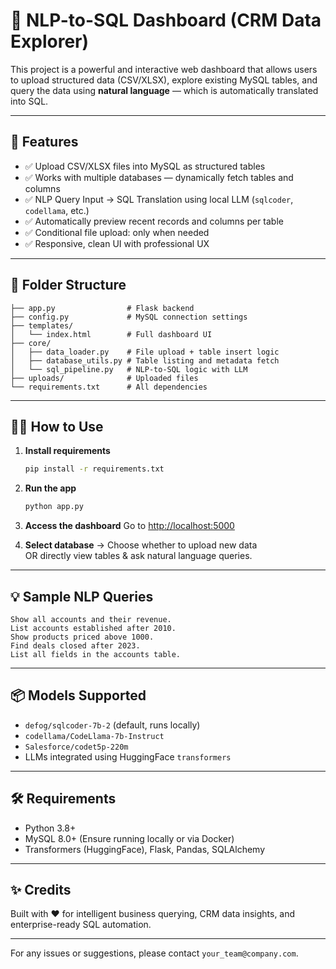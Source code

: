 # 🧠 NLP-to-SQL Dashboard (CRM Data Explorer)

This project is a powerful and interactive web dashboard that allows users to upload structured data (CSV/XLSX), explore existing MySQL tables, and query the data using **natural language** — which is automatically translated into SQL.

---

## 🚀 Features

- ✅ Upload CSV/XLSX files into MySQL as structured tables
- ✅ Works with multiple databases — dynamically fetch tables and columns
- ✅ NLP Query Input → SQL Translation using local LLM (`sqlcoder`, `codellama`, etc.)
- ✅ Automatically preview recent records and columns per table
- ✅ Conditional file upload: only when needed
- ✅ Responsive, clean UI with professional UX

---

## 📁 Folder Structure

```
├── app.py                # Flask backend
├── config.py             # MySQL connection settings
├── templates/
│   └── index.html        # Full dashboard UI
├── core/
│   ├── data_loader.py    # File upload + table insert logic
│   ├── database_utils.py # Table listing and metadata fetch
│   └── sql_pipeline.py   # NLP-to-SQL logic with LLM
├── uploads/              # Uploaded files
└── requirements.txt      # All dependencies
```

---

## 🧑‍💻 How to Use

1. **Install requirements**
   ```bash
   pip install -r requirements.txt
   ```

2. **Run the app**
   ```bash
   python app.py
   ```

3. **Access the dashboard**
   Go to [http://localhost:5000](http://localhost:5000)

4. **Select database** → Choose whether to upload new data  
   OR directly view tables & ask natural language queries.

---

## 💡 Sample NLP Queries

```
Show all accounts and their revenue.
List accounts established after 2010.
Show products priced above 1000.
Find deals closed after 2023.
List all fields in the accounts table.
```

---

## 📦 Models Supported

- `defog/sqlcoder-7b-2` (default, runs locally)
- `codellama/CodeLlama-7b-Instruct`
- `Salesforce/codet5p-220m`
- LLMs integrated using HuggingFace `transformers`

---

## 🛠 Requirements

- Python 3.8+
- MySQL 8.0+ (Ensure running locally or via Docker)
- Transformers (HuggingFace), Flask, Pandas, SQLAlchemy

---

## ✨ Credits

Built with ❤️ for intelligent business querying, CRM data insights, and enterprise-ready SQL automation.

---

For any issues or suggestions, please contact `your_team@company.com`.